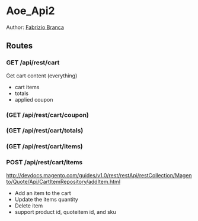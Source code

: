 # Aoe_Api2

Author: [Fabrizio Branca](https://twitter.com/fbrnc)

## Routes

### GET /api/rest/cart

Get cart content (everything)
- cart items
- totals
- applied coupon

### (GET /api/rest/cart/coupon)
### (GET /api/rest/cart/totals)
### (GET /api/rest/cart/items)

### POST /api/rest/cart/items

http://devdocs.magento.com/guides/v1.0/rest/restApi/restCollection/Magento/Quote/Api/CartItemRepository/addItem.html

- Add an item to the cart
- Update the items quantity
- Delete item
- support product id, quoteitem id, and sku

```
```


